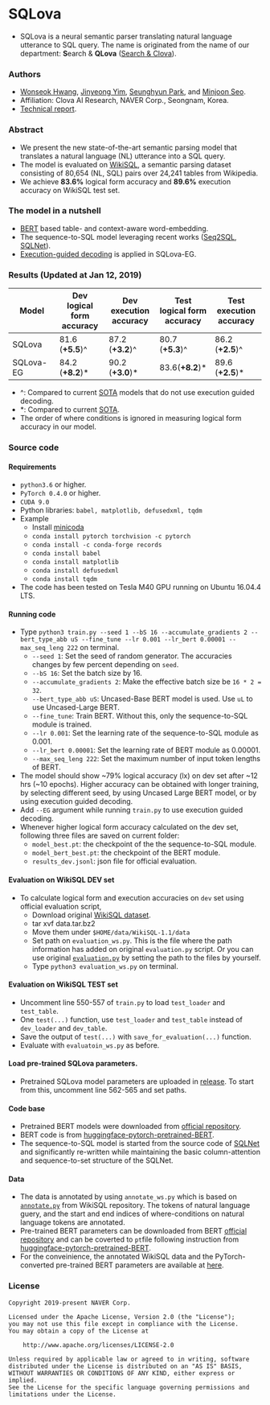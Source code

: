 # SQLova
- SQLova is a neural semantic parser translating natural language utterance to SQL query. The name is originated from the name of our department:  **S**earch & **QLova** ([Search & Clova](https://clova.ai/ko/research/publications.html)).

### Authors
- [Wonseok Hwang](wonseok.hwang@navercorp.com), [Jinyeong Yim](jinyeong.yim@navercorp.com), [Seunghyun Park](seung.park@navercorp.com), and [Minjoon Seo](minjoon.seo@navercorp.com).
- Affiliation: Clova AI Research, NAVER Corp., Seongnam, Korea.
- [Technical report](https://ssl.pstatic.net/static/clova/service/clova_ai/research/publications/SQLova.pdf).

### Abstract
- We present the new state-of-the-art semantic parsing model that translates a natural language (NL) utterance into a SQL query.
- The model is evaluated on [WikiSQL](https://github.com/salesforce/WikiSQL), a semantic parsing dataset consisting of 80,654 (NL, SQL) pairs over 24,241 tables from Wikipedia.
- We achieve **83.6%** logical form accuracy and **89.6%** execution accuracy on WikiSQL test set.

### The model in a nutshell
- [BERT](https://arxiv.org/abs/1810.04805) based table- and context-aware word-embedding. 
- The sequence-to-SQL model leveraging recent works ([Seq2SQL](https://arxiv.org/abs/1709.00103), [SQLNet](https://arxiv.org/abs/1711.04436)).
- [Execution-guided decoding](https://arxiv.org/abs/1807.03100) is applied in SQLova-EG.

### Results (Updated at Jan 12, 2019)
| **Model**   | Dev <br />logical form <br />accuracy | Dev<br />execution<br/> accuracy | Test<br /> logical form<br /> accuracy | Test<br /> execution<br /> accuracy |
| ----------- | ------------------------------------- | -------------------------------- | -------------------------------------- | ----------------------------------- |
| SQLova    | 81.6 (**+5.5**)^                      | 87.2 (**+3.2**)^                 | 80.7 (**+5.3**)^                       | 86.2 (**+2.5**)^                    |
| SQLova-EG | 84.2 (**+8.2**)*                      | 90.2 (**+3.0**)*                 | 83.6(**+8.2**)*                        | 89.6 (**+2.5**)*                    |

- ^: Compared to current [SOTA](https://github.com/salesforce/WikiSQL) models that do not use execution guided decoding.
- *: Compared to current [SOTA](https://github.com/salesforce/WikiSQL).
- The order of where conditions is ignored in measuring logical form accuracy in our model. 



### Source code
#### Requirements
- `python3.6` or higher.
- `PyTorch 0.4.0` or higher.
- `CUDA 9.0`
- Python libraries: `babel, matplotlib, defusedxml, tqdm`
- Example
    - Install [minicoda](https://conda.io/miniconda.html)
    - `conda install pytorch torchvision -c pytorch`
    - `conda install -c conda-forge records`
    - `conda install babel` 
    - `conda install matplotlib`
    - `conda install defusedxml`
    - `conda install tqdm`
- The code has been tested on Tesla M40 GPU running on Ubuntu 16.04.4 LTS.

#### Running code
- Type `python3 train.py --seed 1 --bS 16 --accumulate_gradients 2 --bert_type_abb uS --fine_tune --lr 0.001 --lr_bert 0.00001 --max_seq_leng 222` on terminal.
    - `--seed 1`: Set the seed of random generator. The accuracies changes by few percent depending on `seed`.
    - `--bS 16`: Set the batch size by 16.
    - `--accumulate_gradients 2`: Make the effective batch size be `16 * 2 = 32`.
    - `--bert_type_abb uS`: Uncased-Base BERT model is used. Use `uL` to use Uncased-Large BERT.
    - `--fine_tune`: Train BERT. Without this, only the sequence-to-SQL module is trained.
    - `--lr 0.001`: Set the learning rate of the sequence-to-SQL module as 0.001. 
    - `--lr_bert 0.00001`: Set the learning rate of BERT module as 0.00001.
    - `--max_seq_leng 222`: Set the maximum number of input token lengths of BERT.     
- The model should show ~79% logical accuracy (lx) on dev set after ~12 hrs (~10 epochs). Higher accuracy can be obtained with longer training, by selecting different seed, by using Uncased Large BERT model, or by using execution guided decoding.
- Add `--EG` argument while running `train.py` to use execution guided decoding. 
- Whenever higher logical form accuracy calculated on the dev set, following three files are saved on current folder:
    - `model_best.pt`: the checkpoint of the the sequence-to-SQL module.
    - `model_bert_best.pt`: the checkpoint of the BERT module.
    - `results_dev.jsonl`: json file for official evaluation.   

#### Evaluation on WikiSQL DEV set
- To calculate logical form and execution accuracies on `dev` set using official evaluation script,
    - Download original [WikiSQL dataset](https://github.com/salesforce/WikiSQL).
    - tar xvf data.tar.bz2
    - Move them under `$HOME/data/WikiSQL-1.1/data`
    - Set path on `evaluation_ws.py`. This is the file where the path information has added on original `evaluation.py` script. Or you can use original [`evaluation.py`](https://github.com/salesforce/WikiSQL) by setting the path to the files by yourself.
    - Type `python3 evaluation_ws.py` on terminal.

#### Evaluation on WikiSQL TEST set
- Uncomment line 550-557 of `train.py` to load `test_loader` and `test_table`.
- One `test(...)` function, use `test_loader` and `test_table` instead of `dev_loader` and `dev_table`.
- Save the output of `test(...)` with `save_for_evaluation(...)` function.
- Evaluate with `evaluatoin_ws.py` as before.

#### Load pre-trained SQLova parameters.
- Pretrained SQLova model parameters are uploaded in [release](https://github.com/naver/sqlova/releases). To start from this, uncomment line 562-565 and set paths.

  
#### Code base 
- Pretrained BERT models were downloaded from [official repository](https://github.com/google-research/bert). 
- BERT code is from [huggingface-pytorch-pretrained-BERT](https://github.com/huggingface/pytorch-pretrained-BERT).
- The sequence-to-SQL model is started from the source code of [SQLNet](https://github.com/xiaojunxu/SQLNet) and significantly re-written while maintaining the basic column-attention and sequence-to-set structure of the SQLNet.

#### Data
- The data is annotated by using `annotate_ws.py` which is based on [`annotate.py`](https://github.com/salesforce/WikiSQL) from WikiSQL repository. The tokens of natural language guery, and the start and end indices of where-conditions on natural language tokens are annotated.
- Pre-trained BERT parameters can be downloaded from BERT [official repository](https://github.com/google-research/bert) and can be coverted to `pt`file following instruction from [huggingface-pytorch-pretrained-BERT](https://github.com/huggingface/pytorch-pretrained-BERT).
- For the conveinience, the annotated WikiSQL data and the PyTorch-converted pre-trained BERT parameters are available at [here](https://drive.google.com/file/d/1iJvsf38f16el58H4NPINQ7uzal5-V4v4/view?usp=sharing).

### License
```
Copyright 2019-present NAVER Corp.

Licensed under the Apache License, Version 2.0 (the "License");
you may not use this file except in compliance with the License.
You may obtain a copy of the License at

    http://www.apache.org/licenses/LICENSE-2.0

Unless required by applicable law or agreed to in writing, software
distributed under the License is distributed on an "AS IS" BASIS,
WITHOUT WARRANTIES OR CONDITIONS OF ANY KIND, either express or implied.
See the License for the specific language governing permissions and
limitations under the License.
```

